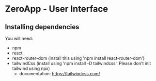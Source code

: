 # ZeroApp - User Interface

## Installing dependencies
You will need:
- npm
- react
- react-router-dom (install this using 'npm install react-router-dom')
- tailwindCss (install using 'npm install -D tailwindcss'. Please don't init tailwind using npx)
  - documentation: https://tailwindcss.com/

